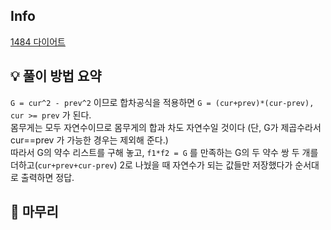 ## Info
[1484 다이어트](https://www.acmicpc.net/problem/1484)

## 💡 풀이 방법 요약
`G = cur^2 - prev^2` 이므로 합차공식을 적용하면 `G = (cur+prev)*(cur-prev), cur >= prev` 가 된다.  
몸무게는 모두 자연수이므로 몸무게의 합과 차도 자연수일 것이다 (단, G가 제곱수라서 cur==prev 가 가능한 경우는 제외해 준다.)  
따라서 G의 약수 리스트를 구해 놓고, `f1*f2 = G` 를 만족하는 G의 두 약수 쌍 두 개를 더하고(`cur+prev+cur-prev`) 2로 나눴을 때 자연수가 되는 값들만 저장했다가 순서대로 출력하면 정답.

## 🙂 마무리
